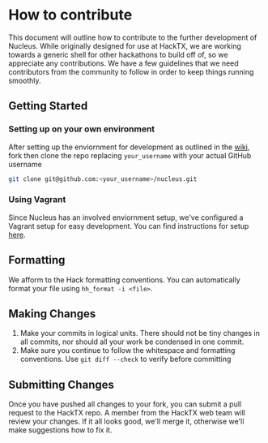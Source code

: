 # How to contribute
This document will outline how to contribute to the further development of Nucleus. While originally designed for use at HackTX, we are working towards a generic shell for other hackathons to build off of, so we appreciate any contributions. We have a few guidelines that we need contributors from the community to follow in order to keep things running smoothly.

## Getting Started

### Setting up on your own environment
After setting up the enviornment for development as outlined in the [wiki](https://github.com/hacktx/nucleus/wiki), fork then clone the repo replacing `your_username` with your actual GitHub username
```bash
git clone git@github.com:<your_username>/nucleus.git
```

### Using Vagrant
Since Nucleus has an involved enviornment setup, we've configured a Vagrant setup for easy development. You can find instructions for setup [here](https://github.com/hacktx/nucleus-vagrant).

## Formatting
We afform to the Hack formatting conventions. You can automatically format your file using `hh_format -i <file>`. 

## Making Changes

1. Make your commits in logical units. There should not be tiny changes in all commits, nor should all your work be condensed in one commit.
1. Make sure you continue to follow the whitespace and formatting conventions. Use `git diff --check` to verify before committing

## Submitting Changes
Once you have pushed all changes to your fork, you can submit a pull request to the HackTX repo. A member from the HackTX web team will review your changes. If it all looks good, we'll merge it, otherwise we'll make suggestions how to fix it.
